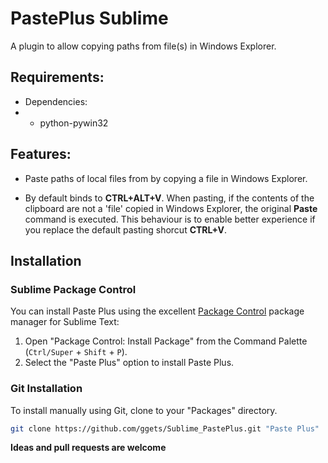 # PastePlus Sublime

  A plugin to allow copying paths from file(s) in Windows Explorer.


## Requirements:

* Dependencies:
* * python-pywin32

## Features:
* Paste paths of local files from by copying a file in Windows Explorer.

* By default binds to **CTRL+ALT+V**. When pasting, if the contents of the clipboard are not a 'file' copied in Windows Explorer, the original **Paste** command is executed. This behaviour is to enable better experience if you replace the default pasting shorcut **CTRL+V**.

## Installation

### Sublime Package Control

You can install Paste Plus using the excellent [Package Control][] package manager for Sublime Text:

1. Open "Package Control: Install Package" from the Command Palette (`Ctrl/Super` + `Shift` + `P`).
2. Select the "Paste Plus" option to install Paste Plus.

[Package Control]: http://wbond.net/sublime_packages/package_control

### Git Installation

To install manually using Git, clone to your "Packages" directory.

```bash
git clone https://github.com/ggets/Sublime_PastePlus.git "Paste Plus"
```



**Ideas and pull requests are welcome**


